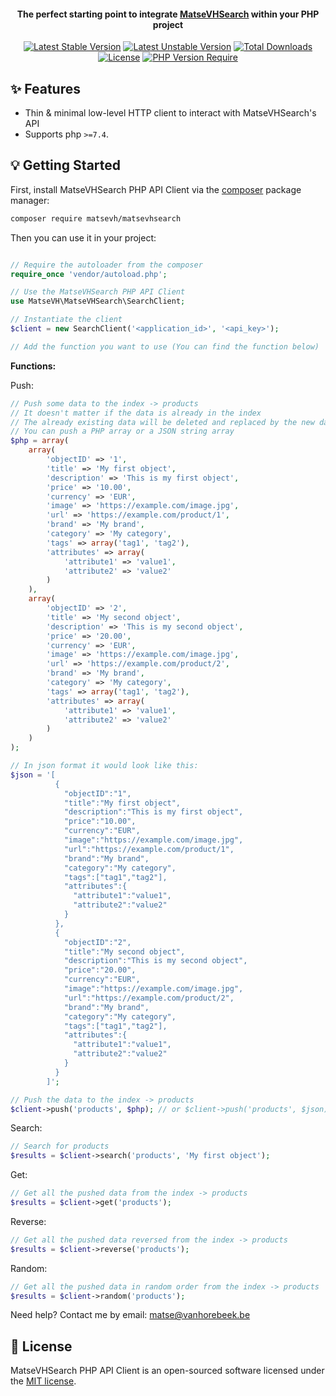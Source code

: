 <p align="center">
  <h4 align="center">The perfect starting point to integrate <a href="https://search.m-vh.eu" target="_blank">MatseVHSearch</a> within your PHP project</h4>

  <p align="center">
    <a href="https://packagist.org/packages/matsevh/matsevhsearch"><img src="http://poser.pugx.org/matsevh/matsevhsearch/v" alt="Latest Stable Version"></a>
    <a href="https://packagist.org/packages/matsevh/matsevhsearch"><img src="http://poser.pugx.org/matsevh/matsevhsearch/v/unstable" alt="Latest Unstable Version"></a>
    <a href="https://packagist.org/packages/matsevh/matsevhsearch"><img src="http://poser.pugx.org/matsevh/matsevhsearch/downloads" alt="Total Downloads"></a>
    <a href="https://packagist.org/packages/matsevh/matsevhsearch"><img src="http://poser.pugx.org/matsevh/matsevhsearch/license" alt="License"></a>
    <a href="https://packagist.org/packages/matsevh/matsevhsearch"><img src="http://poser.pugx.org/matsevh/matsevhsearch/require/php" alt="PHP Version Require"></a>
  </p>
</p>

## ✨ Features

- Thin & minimal low-level HTTP client to interact with MatseVHSearch's API
- Supports php `>=7.4`.

## 💡 Getting Started

First, install MatseVHSearch PHP API Client via the [composer](https://getcomposer.org/) package manager:

```bash
composer require matsevh/matsevhsearch
```

Then you can use it in your project:

```php

// Require the autoloader from the composer
require_once 'vendor/autoload.php';

// Use the MatseVHSearch PHP API Client
use MatseVH\MatseVHSearch\SearchClient;

// Instantiate the client
$client = new SearchClient('<application_id>', '<api_key>');

// Add the function you want to use (You can find the function below)
```

**Functions:**

Push:

```php
// Push some data to the index -> products
// It doesn't matter if the data is already in the index
// The already existing data will be deleted and replaced by the new data
// You can push a PHP array or a JSON string array
$php = array(
    array(
        'objectID' => '1',
        'title' => 'My first object',
        'description' => 'This is my first object',
        'price' => '10.00',
        'currency' => 'EUR',
        'image' => 'https://example.com/image.jpg',
        'url' => 'https://example.com/product/1',
        'brand' => 'My brand',
        'category' => 'My category',
        'tags' => array('tag1', 'tag2'),
        'attributes' => array(
            'attribute1' => 'value1',
            'attribute2' => 'value2'
        )
    ),
    array(
        'objectID' => '2',
        'title' => 'My second object',
        'description' => 'This is my second object',
        'price' => '20.00',
        'currency' => 'EUR',
        'image' => 'https://example.com/image.jpg',
        'url' => 'https://example.com/product/2',
        'brand' => 'My brand',
        'category' => 'My category',
        'tags' => array('tag1', 'tag2'),
        'attributes' => array(
            'attribute1' => 'value1',
            'attribute2' => 'value2'
        )
    )
);

// In json format it would look like this:
$json = '[
          {
            "objectID":"1",
            "title":"My first object",
            "description":"This is my first object",
            "price":"10.00",
            "currency":"EUR",
            "image":"https://example.com/image.jpg",
            "url":"https://example.com/product/1",
            "brand":"My brand",
            "category":"My category",
            "tags":["tag1","tag2"],
            "attributes":{
              "attribute1":"value1",
              "attribute2":"value2"
            }
          },
          {
            "objectID":"2",
            "title":"My second object",
            "description":"This is my second object",
            "price":"20.00",
            "currency":"EUR",
            "image":"https://example.com/image.jpg",
            "url":"https://example.com/product/2",
            "brand":"My brand",
            "category":"My category",
            "tags":["tag1","tag2"],
            "attributes":{
              "attribute1":"value1",
              "attribute2":"value2"
            }
          }
        ]';

// Push the data to the index -> products
$client->push('products', $php); // or $client->push('products', $json);
```

Search:

```php
// Search for products
$results = $client->search('products', 'My first object');
```

Get:

```php
// Get all the pushed data from the index -> products
$results = $client->get('products');
```

Reverse:

```php
// Get all the pushed data reversed from the index -> products
$results = $client->reverse('products');
```

Random:

```php
// Get all the pushed data in random order from the index -> products
$results = $client->random('products');
```

Need help? Contact me by email: [matse@vanhorebeek.be](mailto:matse@vanhorebeek.be)

## 📄 License

MatseVHSearch PHP API Client is an open-sourced software licensed under the [MIT license](LICENSE.md).
